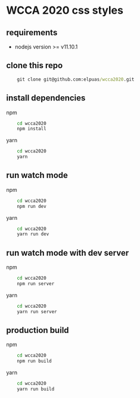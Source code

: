 # WCCA 2020 css styles

## requirements
- nodejs version >= v11.10.1

## clone this repo
```cmd
    git clone git@github.com:elpuas/wcca2020.git
```

## install dependencies
npm
```cmd
    cd wcca2020
    npm install
```
yarn
```cmd
    cd wcca2020
    yarn
```
## run watch mode
npm
```cmd
    cd wcca2020
    npm run dev
```
yarn
```cmd
    cd wcca2020
    yarn run dev
```
## run watch mode with dev server
npm
```cmd
    cd wcca2020
    npm run server
```
yarn
```cmd
    cd wcca2020
    yarn run server
```
## production build
npm
```cmd
    cd wcca2020
    npm run build
```
yarn
```cmd
    cd wcca2020
    yarn run build
```
